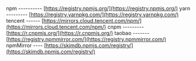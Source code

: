npm ---------- [https://registry.npmjs.org/](https://registry.npmjs.org/)
yarn --------- [https://registry.yarnpkg.com/](https://registry.yarnpkg.com/)
tencent ------ [https://mirrors.cloud.tencent.com/npm/](https://mirrors.cloud.tencent.com/npm/)
cnpm --------- [https://r.cnpmjs.org/](https://r.cnpmjs.org/)
taobao ------- [https://registry.npmmirror.com/](https://registry.npmmirror.com/)
npmMirror ---- [https://skimdb.npmjs.com/registry/](https://skimdb.npmjs.com/registry/)
